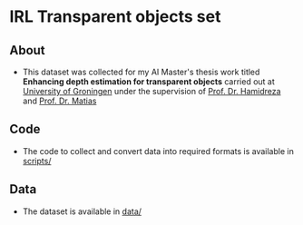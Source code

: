 # IRL Transparent objects set

## About
* This dataset was collected for my AI Master's thesis work titled **Enhancing depth estimation for transparent objects** carried out at [University of Groningen](https://www.rug.nl/masters/artificial-intelligence/?lang=en) under the supervision of [Prof. Dr. Hamidreza](https://hkasaei.github.io/#research) and [Prof. Dr. Matias](https://mvaldenegro.github.io/)

## Code
* The code to collect and convert data into required formats is available in [scripts/](scripts/)

## Data
* The dataset is available in [data/](data/)
